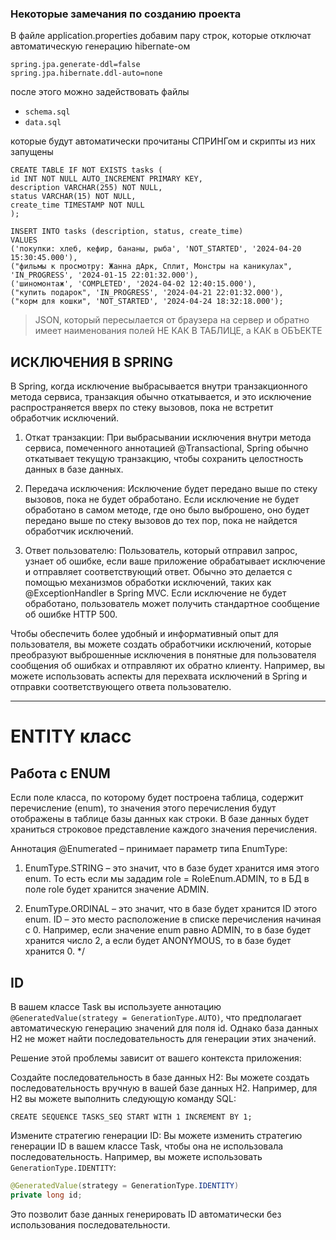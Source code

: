 ### Некоторые замечания по созданию проекта

В файле application.properties добавим пару строк, которые отключат автоматическую генерацию hibernate-ом

```properties
spring.jpa.generate-ddl=false
spring.jpa.hibernate.ddl-auto=none
```

после этого можно задействовать файлы
- `schema.sql`
- `data.sql`  

которые будут автоматически прочитаны СПРИНГом и скрипты из них запущены
```
CREATE TABLE IF NOT EXISTS tasks (
id INT NOT NULL AUTO_INCREMENT PRIMARY KEY,
description VARCHAR(255) NOT NULL,
status VARCHAR(15) NOT NULL,
create_time TIMESTAMP NOT NULL
);

INSERT INTO tasks (description, status, create_time)
VALUES
('покупки: хлеб, кефир, бананы, рыба', 'NOT_STARTED', '2024-04-20 15:30:45.000'),
("фильмы к просмотру: Жанна дАрк, Сплит, Монстры на каникулах", 'IN_PROGRESS', '2024-01-15 22:01:32.000'),
('шиномонтаж', 'COMPLETED', '2024-04-02 12:40:15.000'),
("купить подарок", 'IN_PROGRESS', '2024-04-21 22:01:32.000'),
("корм для кошки", 'NOT_STARTED', '2024-04-24 18:32:18.000');

```

> JSON, который пересылается от браузера на сервер и обратно имеет наименования полей
НЕ КАК В ТАБЛИЦЕ, а КАК в ОБЪЕКТЕ


## ИСКЛЮЧЕНИЯ В SPRING

В Spring, когда исключение выбрасывается внутри транзакционного метода сервиса, транзакция обычно
откатывается, и это исключение распространяется вверх по стеку вызовов, пока не встретит
обработчик исключений.

1. Откат транзакции: При выбрасывании исключения внутри метода сервиса, помеченного аннотацией
   @Transactional, Spring обычно откатывает текущую транзакцию, чтобы сохранить целостность
   данных в базе данных.

2. Передача исключения: Исключение будет передано выше по стеку вызовов, пока не будет обработано.
   Если исключение не будет обработано в самом методе, где оно было выброшено, оно будет передано
   выше по стеку вызовов до тех пор, пока не найдется обработчик исключений.

3. Ответ пользователю: Пользователь, который отправил запрос, узнает об ошибке, если ваше приложение
   обрабатывает исключение и отправляет соответствующий ответ. Обычно это делается с помощью механизмов
   обработки исключений, таких как @ExceptionHandler в Spring MVC. Если исключение не будет обработано,
   пользователь может получить стандартное сообщение об ошибке HTTP 500.

Чтобы обеспечить более удобный и информативный опыт для пользователя, вы можете создать обработчики
исключений, которые преобразуют выброшенные исключения в понятные для пользователя сообщения об
ошибках и отправляют их обратно клиенту. Например, вы можете использовать аспекты для перехвата
исключений в Spring и отправки соответствующего ответа пользователю.

------------------------------

# ENTITY класс
## Работа с ENUM 

Если поле класса, по которому будет построена таблица, содержит перечисление (enum),
то значения этого перечисления будут отображены в таблице базы данных как строки.
В базе данных будет храниться строковое представление каждого значения перечисления.

Аннотация @Enumerated – принимает параметр типа EnumType:

1. EnumType.STRING – это значит, что в базе будет хранится имя этого enum.
   То есть если мы зададим role = RoleEnum.ADMIN, то в БД в поле role будет хранится значение ADMIN.

2. EnumType.ORDINAL – это значит, что в базе будет хранится ID этого enum. ID –
   это место расположение в списке перечисления начиная с 0.
   Например, если значение enum равно ADMIN, то в базе будет хранится число 2,
   а если будет ANONYMOUS, то в базе будет хранится 0.
   */

## ID

В вашем классе Task вы используете аннотацию `@GeneratedValue(strategy = GenerationType.AUTO)`,
что предполагает автоматическую генерацию значений для поля id. Однако база данных H2 не может
найти последовательность для генерации этих значений.

Решение этой проблемы зависит от вашего контекста приложения:

Создайте последовательность в базе данных H2: Вы можете создать последовательность вручную
в вашей базе данных H2. Например, для H2 вы можете выполнить следующую команду SQL:

```
CREATE SEQUENCE TASKS_SEQ START WITH 1 INCREMENT BY 1;
```

Измените стратегию генерации ID: Вы можете изменить стратегию генерации ID в вашем классе Task,
чтобы она не использовала последовательность. Например, вы можете использовать `GenerationType.IDENTITY`:

```java
@GeneratedValue(strategy = GenerationType.IDENTITY)
private long id;
```

Это позволит базе данных генерировать ID автоматически без использования последовательности.
